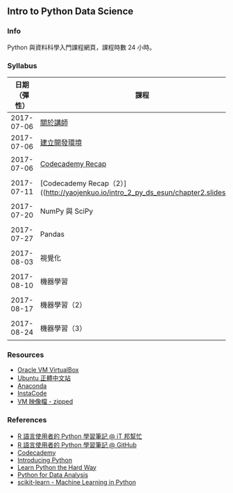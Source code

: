 ## Intro to Python Data Science

### Info

Python 與資料科學入門課程網頁，課程時數 24 小時。

### Syllabus

|日期（彈性）|課程|作業|專題|
|----------|---|---|---|
|2017-07-06|[關於講師](http://yaojenkuo.io/intro_2_py_ds_esun/about.slides.html)|NA|NA|
|2017-07-06|[建立開發環境](http://yaojenkuo.io/intro_2_py_ds_esun/chapter0.slides.html)|NA|NA|
|2017-07-06|[Codecademy Recap](http://yaojenkuo.io/intro_2_py_ds_esun/chapter1.slides.html)|[作業](https://github.com/yaojenkuo/intro_2_py_ds_esun/tree/master/hw1)|NA|
|2017-07-11|[Codecademy Recap（2）]((http://yaojenkuo.io/intro_2_py_ds_esun/chapter2.slides.html)|[作業](https://github.com/yaojenkuo/intro_2_py_ds_esun/tree/master/hw2)|NA|
|2017-07-20|NumPy 與 SciPy|作業|NA|
|2017-07-27|Pandas|作業|NA|
|2017-08-03|視覺化|作業|專題|
|2017-08-10|機器學習|作業|NA|
|2017-08-17|機器學習（2）|作業|NA|
|2017-08-24|機器學習（3）|作業|專題|

### Resources

- [Oracle VM VirtualBox](https://www.virtualbox.org/wiki/Downloads)
- [Ubuntu 正體中文站](https://www.ubuntu-tw.org/modules/tinyd0/)
- [Anaconda](https://www.continuum.io/downloads)
- [InstaCode](http://instacode.live/channel/tony)
- [VM 映像檔 - zipped](https://drive.google.com/drive/folders/0B1RAmsOPDTw1Wmh6OFM0WnJ0aTA?usp=sharing)

### References

- [R 語言使用者的 Python 學習筆記 @ iT 邦幫忙](http://ithelp.ithome.com.tw/users/20103511/ironman/1077)
- [R 語言使用者的 Python 學習筆記 @ GitHub](https://github.com/yaojenkuo/learn_python_for_a_r_user)
- [Codecademy](https://www.codecademy.com)
- [Introducing Python](http://shop.oreilly.com/product/0636920028659.do)
- [Learn Python the Hard Way](https://www.amazon.com/Learn-Python-Hard-Way-Introduction/dp/0321884914)
- [Python for Data Analysis](http://shop.oreilly.com/product/0636920023784.do)
- [scikit-learn - Machine Learning in Python](http://scikit-learn.org/stable/)